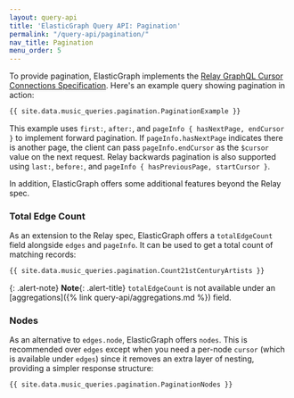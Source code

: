 ```yaml
---
layout: query-api
title: 'ElasticGraph Query API: Pagination'
permalink: "/query-api/pagination/"
nav_title: Pagination
menu_order: 5
---
```

To provide pagination, ElasticGraph implements the [Relay GraphQL Cursor Connections
Specification](https://relay.dev/graphql/connections.htm). Here's an example query showing
pagination in action:

```graphql
{{ site.data.music_queries.pagination.PaginationExample }}
```

This example uses `first:`, `after:`, and `pageInfo { hasNextPage, endCursor }` to implement forward pagination.
If `pageInfo.hasNextPage` indicates there is another page, the client can pass `pageInfo.endCursor` as the
`$cursor` value on the next request. Relay backwards pagination is also supported using `last:`, `before:`,
and `pageInfo { hasPreviousPage, startCursor }`.

In addition, ElasticGraph offers some additional features beyond the Relay spec.

### Total Edge Count

As an extension to the Relay spec, ElasticGraph offers a `totalEdgeCount` field alongside `edges` and `pageInfo`.
It can be used to get a total count of matching records:

```graphql
{{ site.data.music_queries.pagination.Count21stCenturyArtists }}
```

{: .alert-note}
**Note**{: .alert-title}
`totalEdgeCount` is not available under an [aggregations]({% link query-api/aggregations.md %}) field.

### Nodes

As an alternative to `edges.node`, ElasticGraph offers `nodes`. This is recommended over `edges` except when you need
a per-node `cursor` (which is available under `edges`) since it removes an extra layer of nesting, providing a simpler
response structure:

```graphql
{{ site.data.music_queries.pagination.PaginationNodes }}
```
